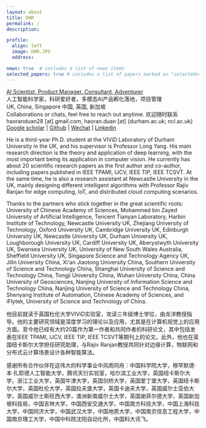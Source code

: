 ```yaml
---
layout: about
title: DHR
permalink: /
description: 

profile:
  align: left
  image: DHR.JPG
  address:

news: true  # includes a list of news items
selected_papers: true # includes a list of papers marked as "selected={true}"
---
```


<a href='#'>AI Scientist, Product Manager, Consultant, Adventurer</a> <br> 人工智能科学家，科研爱好者，多模态AI产品孵化落地，项目管理 <br>
UK, China, Singapore 中国, 英国, 新加坡 <br>
Collaborations or chats, feel free to reach out anytime. 欢迎随时联系<br>
haoranduan28 [at] gmail.com, haoran.duan [at] {durham.ac.uk; ncl.ac.uk}<br>
[Google scholar](https://scholar.google.com/citations?user=2fIQOBsAAAAJ&hl=en) | [Github](https://github.com/haoranD) | [Wechat](https://github.com/haoranD/haorand.github.io/blob/master/assets/img/DHR_wechat.JPG) | [Linkedin](https://www.linkedin.com/in/haoran-d-b42665146/) <br>

He is a third-year Ph.D. student at the VIViD Laboratory of Durham University in the UK, and his supervisor is Professor Long Yang. His main research direction is the theory and application of deep learning, with the most important being its application in computer vision. He currently has about 20 scientific research papers as the first author and co-author, including papers published in IEEE TPAMI, IJCV, IEEE TIP, IEEE TCSVT. At the same time, he is also a research assistant at Newcastle University in the UK, mainly designing different intelligent algorithms with Professor Rajiv Ranjan for edge computing, IoT, and distributed cloud computing scenarios.

Thanks to the partners who stick together in the great scientific roots: University of Chinese Academy of Sciences, Mohammed bin Zayed University of Artificial Intelligence, Tencent Tianyan Laboratory, Harbin Institute of Technology, Newcastle University UK, Zhejiang University of Technology, Oxford University UK, Cambridge University UK, Edinburgh University UK, Newcastle University UK, Durham University UK, Loughborough University UK, Cardiff University UK, Aberystwyth University UK, Swansea University UK, University of New South Wales Australia, Sheffield University UK, Singapore Science and Technology Agency UK, Jilin University China, Xi'an Jiaotong University China, Southern University of Science and Technology China, Shanghai University of Science and Technology China, Tongji University China, Wuhan University China, China University of Geosciences, Nanjing University of Information Science and Technology China, Nanjing University of Science and Technology China, Shenyang Institute of Automation, Chinese Academy of Sciences, and iFlytek, University of Science and Technology of China.

他目前就读于英国杜伦大学VIViD实验室，攻读三年级博士学位，由龙洋教授指导。他的主要研究领域是深度学习的理论以及应用，尤其是在计算机视觉上的应用方面。至今他已经有大约20篇作为第一作者和共同作者的科研论文，其中包括发表在IEEE TPAMI, IJCV, IEEE TIP, IEEE TCSVT等期刊上的论文。此外，他也在英国纽卡斯尔大学担任研究助理，与Rajiv Ranjan教授共同针对边缘计算，物联网和分布式云计算场景设计各种智能算法。

感谢所有合作伙伴在这伟大的科学事业中风雨同舟：中国科学院大学，穆罕默德·本·扎耶德人工智能大学，腾讯天衍实验室，哈尔滨工业大学，英国纽卡斯尔大学，浙江工业大学，英国牛津大学，英国剑桥大学，英国爱丁堡大学，英国纽卡斯尔大学，英国杜伦大学，英国拉夫堡大学，英国卡迪夫大学，英国威尔士亚伯大学，英国威尔士斯旺西大学，澳洲新南威尔士大学，英国谢菲尔德大学，英国新加坡科技局，中国吉林大学，中国西安交通大学，中国南方科技大学，中国上海科技大学，中国同济大学，中国武汉大学，中国地质大学，中国南京信息工程大学，中国南京理工大学，中国中科院沈阳自动化所，中国科大讯飞。
